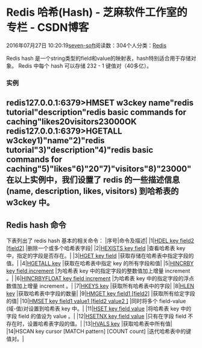 
# Redis 哈希(Hash) -  芝麻软件工作室的专栏 - CSDN博客


2016年07月27日 10:20:19[seven-soft](https://me.csdn.net/softn)阅读数：304个人分类：[Redis																](https://blog.csdn.net/softn/article/category/6332853)



Redis hash 是一个string类型的field和value的映射表，hash特别适合用于存储对象。
Redis 中每个 hash 可以存储 232 - 1 键值对（40多亿）。
### 实例
redis127.0.0.1:6379>HMSET w3ckey name"redis tutorial"description"redis basic commands for caching"likes20visitors23000OK
redis127.0.0.1:6379>HGETALL w3ckey1)"name"2)"redis tutorial"3)"description"4)"redis basic commands for caching"5)"likes"6)"20"7)"visitors"8)"23000"在以上实例中，我们设置了 redis 的一些描述信息(name, description, likes, visitors) 到哈希表的 w3ckey 中。
---

## Redis hash 命令
下表列出了 redis hash 基本的相关命令：
|序号|命令及描述|
|1|[HDEL key field2 [field2]](http://www.runoob.com/redis/hashes-hdel.html)
|删除一个或多个哈希表字段|
|2|[HEXISTS key field](http://www.runoob.com/redis/hashes-hexists.html)
|查看哈希表 key 中，指定的字段是否存在。|
|3|[HGET key field](http://www.runoob.com/redis/hashes-hget.html)
|获取存储在哈希表中指定字段的值。|
|4|[HGETALL key](http://www.runoob.com/redis/hashes-hgetall.html)
|获取在哈希表中指定 key 的所有字段和值|
|5|[HINCRBY key field increment](http://www.runoob.com/redis/hashes-hincrby.html)
|为哈希表 key 中的指定字段的整数值加上增量 increment 。|
|6|[HINCRBYFLOAT key field increment](http://www.runoob.com/redis/hashes-hincrbyfloat.html)
|为哈希表 key 中的指定字段的浮点数值加上增量 increment 。|
|7|[HKEYS key](http://www.runoob.com/redis/hashes-hkeys.html)
|获取所有哈希表中的字段|
|8|[HLEN key](http://www.runoob.com/redis/hashes-hlen.html)
|获取哈希表中字段的数量|
|9|[HMGET key field1 [field2]](http://www.runoob.com/redis/hashes-hmget.html)
|获取所有给定字段的值|
|10|[HMSET key field1 value1 [field2 value2 ]](http://www.runoob.com/redis/hashes-hmset.html)
|同时将多个 field-value (域-值)对设置到哈希表 key 中。|
|11|[HSET key field value](http://www.runoob.com/redis/hashes-hset.html)
|将哈希表 key 中的字段 field 的值设为 value 。|
|12|[HSETNX key field value](http://www.runoob.com/redis/hashes-hsetnx.html)
|只有在字段 field 不存在时，设置哈希表字段的值。|
|13|[HVALS key](http://www.runoob.com/redis/hashes-hvals.html)
|获取哈希表中所有值|
|14|HSCAN key cursor [MATCH pattern] [COUNT count]
|迭代哈希表中的键值对。|

